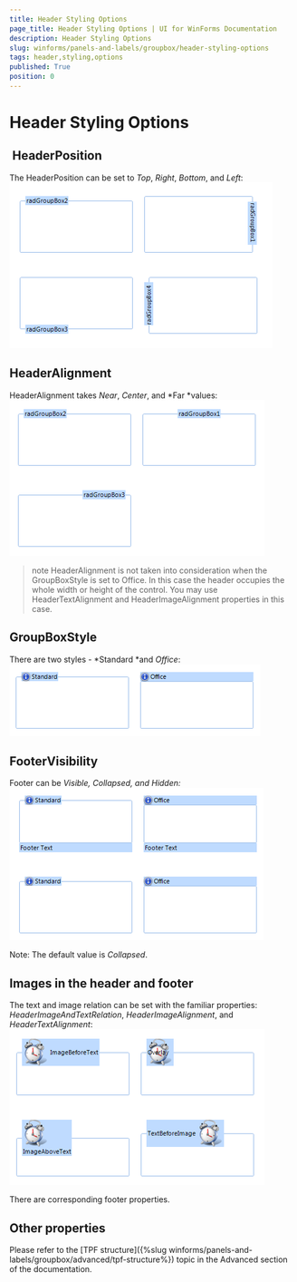 ```yaml
---
title: Header Styling Options
page_title: Header Styling Options | UI for WinForms Documentation
description: Header Styling Options
slug: winforms/panels-and-labels/groupbox/header-styling-options
tags: header,styling,options
published: True
position: 0
---
```


# Header Styling Options

##  HeaderPosition

The HeaderPosition can be set to *Top*, *Right*, *Bottom*, and *Left*:<br>![panels-and-labels-groupbox-header-styling-options 001](images/panels-and-labels-groupbox-header-styling-options001.png)

## HeaderAlignment

HeaderAlignment takes *Near*, *Center*, and *Far *values:<br>![panels-and-labels-groupbox-header-styling-options 002](images/panels-and-labels-groupbox-header-styling-options002.png)

>note HeaderAlignment is not taken into consideration when the GroupBoxStyle is set to Office. In this case the header occupies the whole width or height of the control. You may use HeaderTextAlignment and HeaderImageAlignment properties in this case.
>

## GroupBoxStyle

There are two styles - *Standard *and *Office*:<br>![panels-and-labels-groupbox-header-styling-options 003](images/panels-and-labels-groupbox-header-styling-options003.png)

## FooterVisibility 

Footer can be *Visible, Collapsed, and Hidden:*<br>![panels-and-labels-groupbox-header-styling-options 004](images/panels-and-labels-groupbox-header-styling-options004.png)

Note: The default value is *Collapsed*.

## Images in the header and footer

The text and image relation can be set with the familiar properties: *HeaderImageAndTextRelation*, *HeaderImageAlignment*, and *HeaderTextAlignment*:<br>![panels-and-labels-groupbox-header-styling-options 005](images/panels-and-labels-groupbox-header-styling-options005.png)

There are corresponding footer properties.

## Other properties 

Please refer to the [TPF structure]({%slug winforms/panels-and-labels/groupbox/advanced/tpf-structure%}) topic in the Advanced section of the documentation.
